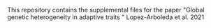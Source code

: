 This repository contains the supplemental files for the paper "Global genetic heterogeneity in adaptive traits "
Lopez-Arboleda et al. 2021
